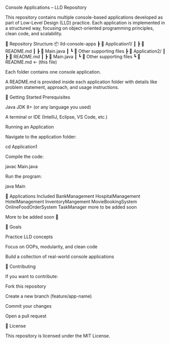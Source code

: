 Console Applications – LLD Repository

This repository contains multiple console-based applications developed as part of Low-Level Design (LLD) practice.
Each application is implemented in a structured way, focusing on object-oriented programming principles, clean code, and scalability.

📂 Repository Structure
📦 lld-console-apps
 ┣ 📂 Application1/
 ┃ ┣ 📜 README.md
 ┃ ┣ 📜 Main.java
 ┃ ┗ 📜 Other supporting files
 ┣ 📂 Application2/
 ┃ ┣ 📜 README.md
 ┃ ┣ 📜 Main.java
 ┃ ┗ 📜 Other supporting files
 ┗ 📜 README.md   ← (this file)


Each folder contains one console application.

A README.md is provided inside each application folder with details like problem statement, approach, and usage instructions.

🚀 Getting Started
Prerequisites

Java JDK 8+ (or any language you used)

A terminal or IDE (IntelliJ, Eclipse, VS Code, etc.)

Running an Application

Navigate to the application folder:

cd Application1


Compile the code:

javac Main.java


Run the program:

java Main

📌 Applications Included
BankManagement
HospitalManagement
HotelManagement
InventoryMangement
MovieBookingSystem
OnlineFoodOrderSystem
TaskManager
more to be added soon

 More to be added soon 🚧

🎯 Goals

Practice LLD concepts

Focus on OOPs, modularity, and clean code

Build a collection of real-world console applications

🤝 Contributing

If you want to contribute:

Fork this repository

Create a new branch (feature/app-name)

Commit your changes

Open a pull request

📜 License

This repository is licensed under the MIT License.
